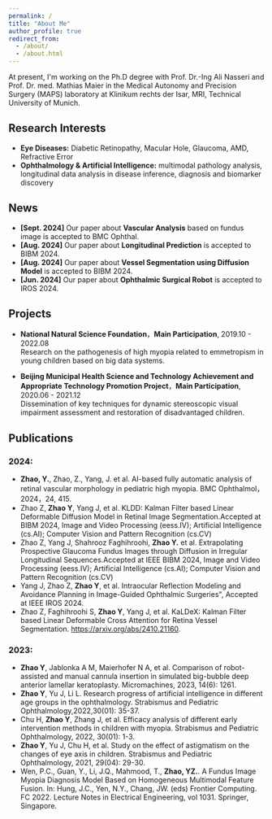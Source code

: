 ```yaml
---
permalink: /
title: "About Me"
author_profile: true
redirect_from: 
  - /about/
  - /about.html
---
```


At present, I'm working on the Ph.D degree with Prof. Dr.-Ing Ali Nasseri and Prof. Dr. med. Mathias Maier in the Medical Autonomy and Precision Surgery (MAPS) laboratory at Klinikum rechts der Isar, MRI, Technical University of Munich. 

## Research Interests

- **Eye Diseases:** Diabetic Retinopathy, Macular Hole, Glaucoma, AMD, Refractive Error
- **Ophthalmology & Artificial Intelligence:** multimodal pathology analysis, longitudinal data analysis in disease inference, diagnosis and biomarker discovery 

## News

- **[Sept. 2024]** Our paper about **Vascular Analysis** based on fundus image is accepted to BMC Ophthal.
- **[Aug. 2024]** Our paper about **Longitudinal Prediction** is accepted to BIBM 2024.
- **[Aug. 2024]** Our paper about **Vessel Segmentation using Diffusion Model** is accepted to BIBM 2024.
- **[Jun. 2024]** Our paper about **Ophthalmic Surgical Robot** is accepted to IROS 2024.

## Projects

- **National Natural Science Foundation**，**Main Participation**, 2019.10 - 2022.08 <br>
Research on the pathogenesis of high myopia related to emmetropism in young children based on big data systems.

- **Beijing Municipal Health Science and Technology Achievement and Appropriate Technology Promotion Project**，**Main Participation**, 2020.06 - 2021.12 <br>
Dissemination of key techniques for dynamic stereoscopic visual impairment assessment and restoration of disadvantaged children.


## Publications <br>
### 2024:

- **Zhao, Y.**, Zhao, Z., Yang, J. et al. AI-based fully automatic analysis of retinal vascular morphology in pediatric high myopia. BMC Ophthalmol，2024，24, 415.
- Zhao Z, **Zhao Y**, Yang J, et al. KLDD: Kalman Filter based Linear Deformable Diffusion Model in Retinal Image Segmentation.Accepted at BIBM 2024, Image and Video Processing (eess.IV); Artificial Intelligence (cs.AI); Computer Vision and Pattern Recognition (cs.CV)
- Zhao Z, Yang J, Shahrooz Faghihroohi, **Zhao Y.** et al. Extrapolating Prospective Glaucoma Fundus Images through Diffusion in Irregular Longitudinal Sequences.Accepted at IEEE BIBM 2024, Image and Video Processing (eess.IV); Artificial Intelligence (cs.AI); Computer Vision and Pattern Recognition (cs.CV)
- Yang J, Zhao Z, **Zhao Y**, et al. Intraocular Reflection Modeling and Avoidance Planning in Image-Guided Ophthalmic Surgeries", Accepted at IEEE IROS 2024.
- Zhao Z, Faghihroohi S, **Zhao Y**, Yang J, et al. KaLDeX: Kalman Filter based Linear Deformable Cross Attention for Retina Vessel Segmentation. https://arxiv.org/abs/2410.21160.

### 2023:
- **Zhao Y**, Jablonka A M, Maierhofer N A, et al. Comparison of robot-assisted and manual cannula insertion in simulated big-bubble deep anterior lamellar keratoplasty. Micromachines, 2023, 14(6): 1261.
- **Zhao Y**, Yu J, Li L. Research progress of artificial intelligence in different age groups in the ophthalmology. Strabismus and Pediatric Ophthalmology,2022,30(01): 35-37.
- Chu H, **Zhao Y**, Zhang J, et al. Efficacy analysis of different early intervention methods in children with myopia. Strabismus and Pediatric Ophthalmology, 2022, 30(01): 1-3.
- **Zhao Y**, Yu J, Chu H, et al. Study on the effect of astigmatism on the changes of eye axis in children. Strabismus and Pediatric Ophthalmology, 2021, 29(04): 29-30.
- Wen, P.C., Guan, Y., Li, J.Q., Mahmood, T., **Zhao, YZ.**. A Fundus Image Myopia Diagnosis Model Based on Homogeneous Multimodal Feature Fusion. In: Hung, J.C., Yen, N.Y., Chang, JW. (eds) Frontier Computing. FC 2022. Lecture Notes in Electrical Engineering, vol 1031. Springer, Singapore. 










